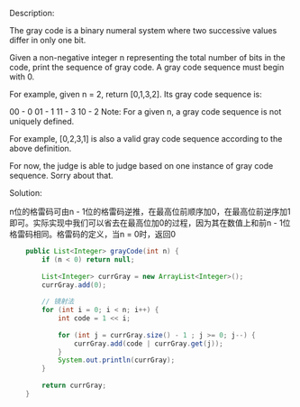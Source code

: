 Description:

The gray code is a binary numeral system where two successive values differ in only one bit.

Given a non-negative integer n representing the total number of bits in the code, print the sequence of gray code. A gray code sequence must begin with 0.

For example, given n = 2, return [0,1,3,2]. Its gray code sequence is:

00 - 0
01 - 1
11 - 3
10 - 2
Note:
For a given n, a gray code sequence is not uniquely defined.

For example, [0,2,3,1] is also a valid gray code sequence according to the above definition.

For now, the judge is able to judge based on one instance of gray code sequence. Sorry about that.

Solution:

n位的格雷码可由n - 1位的格雷码逆推，在最高位前顺序加0，在最高位前逆序加1即可。实际实现中我们可以省去在最高位加0的过程，因为其在数值上和前n - 1位格雷码相同。格雷码的定义，当n = 0时，返回0

```java
    public List<Integer> grayCode(int n) {
        if (n < 0) return null;
        
        List<Integer> currGray = new ArrayList<Integer>();
        currGray.add(0);
        
        // 镜射法
        for (int i = 0; i < n; i++) {
            int code = 1 << i;
            
            for (int j = currGray.size() - 1 ; j >= 0; j--) {
                currGray.add(code | currGray.get(j));
            }
            System.out.println(currGray);
        }
        
        return currGray;
    }
```
